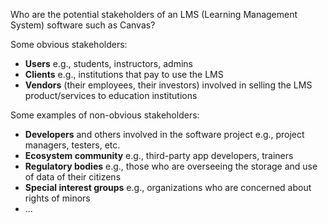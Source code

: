 <panel header="{{ icon_Q_A }} Stakeholders of an LMS">

Who are the potential stakeholders of an LMS (Learning Management System) software such as Canvas?

<panel type="seamless" header="{{ icon_A }} Answer" minimized>

Some obvious stakeholders:

* **Users** e.g., students, instructors, admins
* **Clients** e.g., institutions that pay to use the LMS
* **Vendors** (their employees, their investors) involved in selling the LMS product/services to education institutions

Some examples of non-obvious stakeholders:

* **Developers** and others involved in the software project e.g., project managers, testers, etc.
* **Ecosystem community** e.g., third-party app developers, trainers
* **Regulatory bodies** e.g., those who are overseeing the storage and use of data of their citizens
* **Special interest groups** e.g., organizations who are concerned about rights of minors
* ...

</panel>
</panel>
